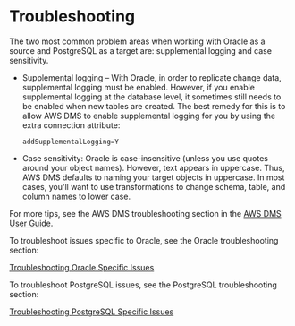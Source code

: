 # Troubleshooting<a name="CHAP_Oracle2PostgreSQL.Troubleshooting"></a>

The two most common problem areas when working with Oracle as a source and PostgreSQL as a target are: supplemental logging and case sensitivity\.
+ Supplemental logging – With Oracle, in order to replicate change data, supplemental logging must be enabled\. However, if you enable supplemental logging at the database level, it sometimes still needs to be enabled when new tables are created\. The best remedy for this is to allow AWS DMS to enable supplemental logging for you by using the extra connection attribute: 

  ```
  addSupplementalLogging=Y                        
  ```
+ Case sensitivity: Oracle is case\-insensitive \(unless you use quotes around your object names\)\. However, text appears in uppercase\. Thus, AWS DMS defaults to naming your target objects in uppercase\. In most cases, you'll want to use transformations to change schema, table, and column names to lower case\. 

For more tips, see the AWS DMS troubleshooting section in the [AWS DMS User Guide](http://docs.aws.amazon.com/dms/latest/userguide/CHAP_Troubleshooting.html)\.

To troubleshoot issues specific to Oracle, see the Oracle troubleshooting section:

[Troubleshooting Oracle Specific Issues](http://docs.aws.amazon.com/dms/latest/userguide/CHAP_Troubleshooting.html#CHAP_Troubleshooting.Oracle)

To troubleshoot PostgreSQL issues, see the PostgreSQL troubleshooting section:

[Troubleshooting PostgreSQL Specific Issues](http://docs.aws.amazon.com/dms/latest/userguide/CHAP_Troubleshooting.html#CHAP_Troubleshooting.PostgreSQL)